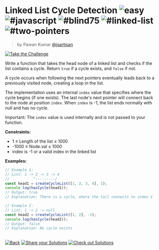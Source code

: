 <!--info-header-start--><h1>Linked List Cycle Detection <img src="https://img.shields.io/badge/-easy-7aad0c" alt="easy"/> <img src="https://img.shields.io/badge/-%23javascript-999" alt="#javascript"/> <img src="https://img.shields.io/badge/-%23blind75-999" alt="#blind75"/> <img src="https://img.shields.io/badge/-%23linked--list-999" alt="#linked-list"/> <img src="https://img.shields.io/badge/-%23two--pointers-999" alt="#two-pointers"/></h1><blockquote><p>by Pawan Kumar <a href="https://github.com/jsartisan" target="_blank">@jsartisan</a></p></blockquote><p><a href="https://frontend-challenges.com/challenges/231-linked-list-cycle-detection" target="_blank"><img src="https://img.shields.io/badge/-Take%20the%20Challenge-0d99ff?logo=javascript&logoColor=white" alt="Take the Challenge"/></a> </p><!--info-header-end-->

Write a function that takes the head node of a linked list and checks if the list contains a cycle. Return `true` if a cycle exists, and `false` if not.

A cycle occurs when following the next pointers eventually leads back to a previously visited node, creating a loop in the list.

The implementation uses an internal `index` value that specifies where the cycle begins (if one exists). The last node's next pointer will connect back to the node at position `index`. When `index` is -1, the list ends normally with null and has no cycle.

Important: The `index` value is used internally and is not passed to your function.

**Constraints:**
- 1 ≤ Length of the list ≤ 1000
- -1000 ≤ Node.val ≤ 1000
- index is -1 or a valid index in the linked list

**Examples:**

```typescript
// Example 1:
// List: 1 -> 2 -> 3 -> 4
//           ^---------/
const head1 = createCycleList([1, 2, 3, 4], 1);
console.log(hasCycle(head1));
// Output: true
// Explanation: There is a cycle, where the tail connects to index 1

// Example 2:
// List: 1 -> 2 -> null
const head2 = createCycleList([1, 2], -1);
console.log(hasCycle(head2));
// Output: false
// Explanation: No cycle exists
```


<!--info-footer-start--><br><a href="../../README.md" target="_blank"><img src="https://img.shields.io/badge/-Back-grey" alt="Back"/></a> <a href="https://github.com/jsartisan/frontend-challenges/issues/new?template=answer.md&labels=answer,231,undefined&title=231%20-%20Linked%20List%20Cycle%20Detection%20-%20undefined&body=" target="_blank"><img src="https://img.shields.io/badge/-Share%20your%20Solutions-teal" alt="Share your Solutions"/></a> <a href="https://github.com/jsartisan/frontend-challenges/issues?q=label%3A231+label%3Aanswer+sort%3Areactions-%2B1-desc" target="_blank"><img src="https://img.shields.io/badge/-Check%20out%20Solutions-de5a77?logo=awesome-lists&logoColor=white" alt="Check out Solutions"/></a> <!--info-footer-end-->